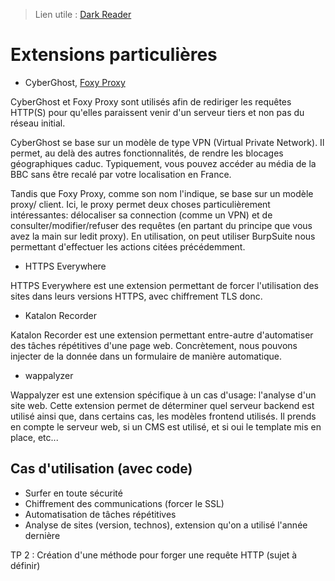 > Lien utile : [Dark Reader](https://github.com/darkreader/darkreader)

# Extensions particulières
- CyberGhost, [Foxy Proxy](https://github.com/foxyproxy/firefox-extension)

CyberGhost et Foxy Proxy sont utilisés afin de rediriger les requêtes HTTP(S) pour qu'elles paraissent venir d'un serveur tiers et non pas du réseau initial.

CyberGhost se base sur un modèle de type VPN (Virtual Private Network). Il permet, au delà des autres fonctionnalités, de rendre les blocages géographiques caduc. Typiquement, vous pouvez accéder au média de la BBC sans être recalé par votre localisation en France.

Tandis que Foxy Proxy, comme son nom l'indique, se base sur un modèle proxy/ client. Ici, le proxy permet deux choses particulièrement intéressantes: délocaliser sa connection (comme un VPN) et de consulter/modifier/refuser des requêtes (en partant du principe que vous avez la main sur ledit proxy). En utilisation, on peut utiliser BurpSuite nous permettant d'effectuer les actions citées précédemment.

- HTTPS Everywhere

HTTPS Everywhere est une extension permettant de forcer l'utilisation des sites dans leurs versions HTTPS, avec chiffrement TLS donc.

- Katalon Recorder

Katalon Recorder est une extension permettant entre-autre d'automatiser des tâches répétitives d'une page web. Concrètement, nous pouvons injecter de la donnée dans un formulaire de manière automatique.

- wappalyzer

Wappalyzer est une extension spécifique à un cas d'usage: l'analyse d'un site web. Cette extension permet de déterminer quel serveur backend est utilisé ainsi que, dans certains cas, les modèles frontend utilisés. Il prends en compte le serveur web, si un CMS est utilisé, et si oui le template mis en place, etc...

## Cas d'utilisation (avec code)
- Surfer en toute sécurité
- Chiffrement des communications (forcer le SSL)
- Automatisation de tâches répétitives
- Analyse de sites (version, technos), extension qu'on a utilisé l'année dernière

TP 2 : Création d'une méthode pour forger une requête HTTP (sujet à définir)